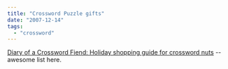 ```yaml
---
title: "Crossword Puzzle gifts"
date: "2007-12-14"
tags: 
  - "crossword"
---
```


[Diary of a Crossword Fiend: Holiday shopping guide for crossword nuts](http://crosswordfiend.blogspot.com/2007/12/holiday-shopping-guide-for-crossword.html "Diary of a Crossword Fiend: Holiday shopping guide for crossword nuts") -- awesome list here.
